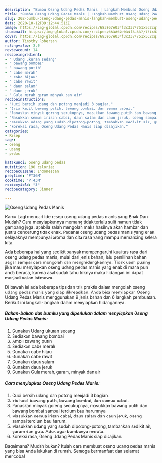 ```yaml
---
description: "Bumbu Oseng Udang Pedas Manis | Langkah Membuat Oseng Udang Pedas Manis Yang Sempurna"
title: "Bumbu Oseng Udang Pedas Manis | Langkah Membuat Oseng Udang Pedas Manis Yang Sempurna"
slug: 202-bumbu-oseng-udang-pedas-manis-langkah-membuat-oseng-udang-pedas-manis-yang-sempurna
date: 2020-10-12T09:12:44.516Z
image: https://img-global.cpcdn.com/recipes/683867e034f3c337/751x532cq70/oseng-udang-pedas-manis-foto-resep-utama.jpg
thumbnail: https://img-global.cpcdn.com/recipes/683867e034f3c337/751x532cq70/oseng-udang-pedas-manis-foto-resep-utama.jpg
cover: https://img-global.cpcdn.com/recipes/683867e034f3c337/751x532cq70/oseng-udang-pedas-manis-foto-resep-utama.jpg
author: Timothy Roberson
ratingvalue: 3.6
reviewcount: 14
recipeingredient:
- " Udang ukuran sedang"
- " bawang bombai"
- " bawang putih"
- " cabe merah"
- " cabe hijau"
- " cabe rawit"
- " daun salam"
- " daun jeruk"
- " Gula merah garam minyak dan air"
recipeinstructions:
- "Cuci bersih udang dan potong menjadi 3 bagian."
- "Iris kecil bawang putih, bawang bombai, dan semua cabai."
- "Panaskan minyak goreng secukupnya, masukkan bawang putih dan bawang bombai sampai tercium bau harumnya"
- "Masukkan semua irisan cabai, daun salam dan daun jeruk, oseng sampai tercium bau harum."
- "Masukkan udang yang sudah dipotong-potong, tambahkan sedikit air, garam dan gula. Aduk agar bumbunya merata."
- "Koreksi rasa, Oseng Udang Pedas Manis siap disajikan."
categories:
- Resep
tags:
- oseng
- udang
- pedas

katakunci: oseng udang pedas 
nutrition: 190 calories
recipecuisine: Indonesian
preptime: "PT36M"
cooktime: "PT43M"
recipeyield: "3"
recipecategory: Dinner

---
```



![Oseng Udang Pedas Manis](https://img-global.cpcdn.com/recipes/683867e034f3c337/751x532cq70/oseng-udang-pedas-manis-foto-resep-utama.jpg)

Kamu Lagi mencari ide resep oseng udang pedas manis yang Enak Dan Mudah? Cara menyiapkannya memang tidak terlalu sulit namun tidak gampang juga. apabila salah mengolah maka hasilnya akan hambar dan justru cenderung tidak enak. Padahal oseng udang pedas manis yang enak selayaknya mempunyai aroma dan cita rasa yang mampu memancing selera kita.



Ada beberapa hal yang sedikit banyak mempengaruhi kualitas rasa dari oseng udang pedas manis, mulai dari jenis bahan, lalu pemilihan bahan segar sampai cara mengolah dan menghidangkannya. Tidak usah pusing jika mau menyiapkan oseng udang pedas manis yang enak di mana pun anda berada, karena asal sudah tahu triknya maka hidangan ini dapat menjadi sajian istimewa.


Di bawah ini ada beberapa tips dan trik praktis dalam mengolah oseng udang pedas manis yang siap dikreasikan. Anda bisa menyiapkan Oseng Udang Pedas Manis menggunakan 9 jenis bahan dan 6 langkah pembuatan. Berikut ini langkah-langkah dalam menyiapkan hidangannya.

<!--inarticleads1-->

##### Bahan-bahan dan bumbu yang diperlukan dalam menyiapkan Oseng Udang Pedas Manis:

1. Gunakan  Udang ukuran sedang
1. Sediakan  bawang bombai
1. Ambil  bawang putih
1. Sediakan  cabe merah
1. Gunakan  cabe hijau
1. Gunakan  cabe rawit
1. Gunakan  daun salam
1. Gunakan  daun jeruk
1. Gunakan  Gula merah, garam, minyak dan air




<!--inarticleads2-->

##### Cara menyiapkan Oseng Udang Pedas Manis:

1. Cuci bersih udang dan potong menjadi 3 bagian.
1. Iris kecil bawang putih, bawang bombai, dan semua cabai.
1. Panaskan minyak goreng secukupnya, masukkan bawang putih dan bawang bombai sampai tercium bau harumnya
1. Masukkan semua irisan cabai, daun salam dan daun jeruk, oseng sampai tercium bau harum.
1. Masukkan udang yang sudah dipotong-potong, tambahkan sedikit air, garam dan gula. Aduk agar bumbunya merata.
1. Koreksi rasa, Oseng Udang Pedas Manis siap disajikan.




Bagaimana? Mudah bukan? Itulah cara membuat oseng udang pedas manis yang bisa Anda lakukan di rumah. Semoga bermanfaat dan selamat mencoba!
